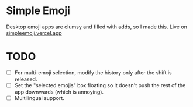 # Simple Emoji
Desktop emoji apps are clumsy and filled with adds, so I made this. Live on [simpleemoji.vercel.app](https://simpleemoji.vercel.app)

# TODO
- [ ] For multi-emoji selection, modify the history only after the shift is released.
- [ ] Set the "selected emojis" box floating so it doesn't push the rest of the app downwards (which is annoying).
- [ ] Multilingual support.
